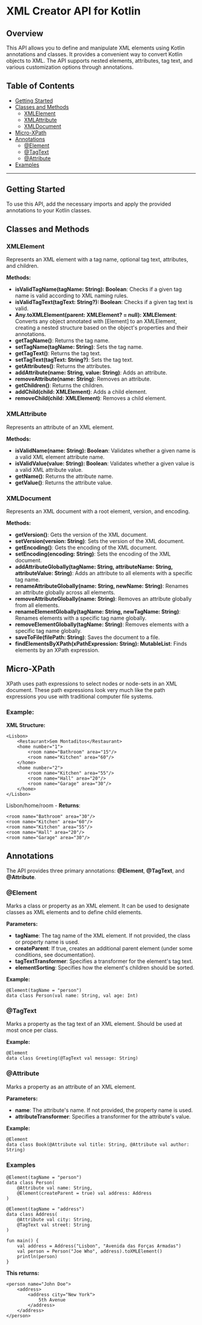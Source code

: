 # XML Creator API for Kotlin

## Overview
This API allows you to define and manipulate XML elements using Kotlin annotations and classes. It provides a convenient way to convert Kotlin objects to XML. The API supports nested elements, attributes, tag text, and various customization options through annotations.

## Table of Contents
- [Getting Started](#getting-started)
- [Classes and Methods](#classes-and-methods)
  - [XMLElement](#xmlelement)
  - [XMLAttribute](#xmlattribute)
  - [XMLDocument](#xmldocument)
- [Micro-XPath](#micro-xpath)
- [Annotations](#annotations)
  - [@Element](#element)
  - [@TagText](#tagtext)
  - [@Attribute](#attribute)
- [Examples](#examples)

---
## Getting Started
To use this API, add the necessary imports and apply the provided annotations to your Kotlin classes. 

## Classes and Methods

### XMLElement
Represents an XML element with a tag name, optional tag text, attributes, and children.

**Methods:**

- **isValidTagName(tagName: String): Boolean**: Checks if a given tag name is valid according to XML naming rules.
- **isValidTagText(tagText: String?): Boolean**: Checks if a given tag text is valid.
- **Any.toXMLElement(parent: XMLElement? = null): XMLElement**: Converts any object annotated with [Element] to an XMLElement, creating a nested structure based on the object's properties and their annotations.
- **getTagName()**: Returns the tag name.
- **setTagName(tagName: String)**: Sets the tag name.
- **getTagText()**: Returns the tag text.
- **setTagText(tagText: String?)**: Sets the tag text.
- **getAttributes()**: Returns the attributes.
- **addAttribute(name: String, value: String)**: Adds an attribute.
- **removeAttribute(name: String)**: Removes an attribute.
- **getChildren()**: Returns the children.
- **addChild(child: XMLElement)**: Adds a child element.
- **removeChild(child: XMLElement)**: Removes a child element.

### XMLAttribute
Represents an attribute of an XML element.

**Methods:**

- **isValidName(name: String): Boolean**: Validates whether a given name is a valid XML element attribute name.
- **isValidValue(value: String): Boolean**: Validates whether a given value is a valid XML attribute value.
- **getName()**: Returns the attribute name.
- **getValue()**: Returns the attribute value.

### XMLDocument
Represents an XML document with a root element, version, and encoding.

**Methods:**

- **getVersion()**: Gets the version of the XML document.
- **setVersion(version: String)**: Sets the version of the XML document.
- **getEncoding()**: Gets the encoding of the XML document.
- **setEncoding(encoding: String)**: Sets the encoding of the XML document.
- **addAttributeGlobally(tagName: String, attributeName: String, attributeValue: String)**: Adds an attribute to all elements with a specific tag name.
- **renameAttributeGlobally(name: String, newName: String)**: Renames an attribute globally across all elements.
- **removeAttributeGlobally(name: String)**: Removes an attribute globally from all elements.
- **renameElementGlobally(tagName: String, newTagName: String)**: Renames elements with a specific tag name globally.
- **removeElementGlobally(tagName: String)**: Removes elements with a specific tag name globally.
- **saveToFile(filePath: String)**: Saves the document to a file.
- **findElementsByXPath(xPathExpression: String): MutableList<XMLElement>**: Finds elements by an XPath expression.

## Micro-XPath

XPath uses path expressions to select nodes or node-sets in an XML document.
These path expressions look very much like the path expressions you use with traditional computer file systems.

### Example:
**XML Structure:**
```
<Lisbon>
    <Restaurant>Sem Montaditos</Restaurant>
    <home number="1">
        <room name="Bathroom" area="15"/>
        <room name="Kitchen" area="60"/>
    </home>
    <home number="2">
        <room name="Kitchen" area="55"/>
        <room name="Hall" area="20"/>
        <room name="Garage" area="30"/>
    </home>
</Lisbon>
```
Lisbon/home/room - **Returns**:
```
<room name="Bathroom" area="30"/>
<room name="Kitchen" area="60"/>
<room name="Kitchen" area="55"/>
<room name="Hall" area="20"/>
<room name="Garage" area="30"/>
```

## Annotations
The API provides three primary annotations: **@Element**, **@TagText**, and **@Attribute**.

### @Element
Marks a class or property as an XML element. It can be used to designate classes as XML elements and to define child elements.

**Parameters:**

- **tagName**: The tag name of the XML element. If not provided, the class or property name is used.
- **createParent**: If true, creates an additional parent element (under some conditions, see documentation).
- **tagTextTransformer**: Specifies a transformer for the element's tag text.
- **elementSorting**: Specifies how the element's children should be sorted.

**Example:**
```
@Element(tagName = "person")
data class Person(val name: String, val age: Int)
```
### @TagText
Marks a property as the tag text of an XML element. Should be used at most once per class.

**Example:**
```
@Element
data class Greeting(@TagText val message: String)
```
### @Attribute
Marks a property as an attribute of an XML element.

**Parameters:**

- **name**: The attribute's name. If not provided, the property name is used.
- **attributeTransformer**: Specifies a transformer for the attribute's value.

**Example:**
```
@Element
data class Book(@Attribute val title: String, @Attribute val author: String)
```

### Examples
```
@Element(tagName = "person")
data class Person(
    @Attribute val name: String,
    @Element(createParent = true) val address: Address
)

@Element(tagName = "address")
data class Address(
    @Attribute val city: String,
    @TagText val street: String
)

fun main() {
    val address = Address("Lisbon", "Avenida das Forças Armadas")
    val person = Person("Joe Who", address).toXMLElement()
    println(person)
}
```
**This returns:**

```
<person name="John Doe">
    <address>
        <address city="New York">
            5th Avenue
        </address>
    </address>
</person>
```
